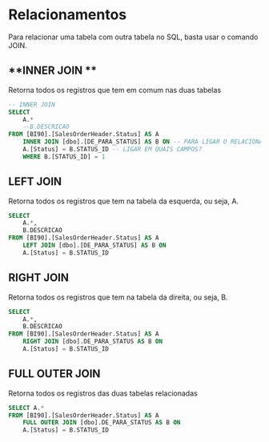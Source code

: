 # Relacionamentos

Para relacionar uma tabela com outra tabela no SQL, basta usar o comando JOIN.

## **INNER JOIN **

Retorna todos os registros que tem em comum nas duas tabelas

```sql
-- INNER JOIN
SELECT
	A.*
	--B.DESCRICAO
FROM [BI90].[SalesOrderHeader.Status] AS A
	INNER JOIN [dbo].[DE_PARA_STATUS] AS B ON -- PARA LIGAR O RELACIONAMENTO
	A.[Status] = B.STATUS_ID -- LIGAR EM QUAIS CAMPOS?
	WHERE B.[STATUS_ID] = 1

```

## LEFT JOIN&#x20;

Retorna todos os registros que tem na tabela da esquerda, ou seja, A.

```sql
SELECT
	A.*,
	B.DESCRICAO
FROM [BI90].[SalesOrderHeader.Status] AS A
	LEFT JOIN [dbo].[DE_PARA_STATUS] AS B ON
	A.[Status] = B.STATUS_ID
```

## RIGHT JOIN&#x20;

Retorna todos os registros que tem na tabela da direita, ou seja, B.

```sql
SELECT
	A.*,
	B.DESCRICAO
FROM [BI90].[SalesOrderHeader.Status] AS A
	RIGHT JOIN [dbo].DE_PARA_STATUS AS B ON 
	A.[Status] = B.STATUS_ID
```

## FULL  OUTER JOIN

Retorna todos os registros das duas tabelas relacionadas

```sql
SELECT A.*
FROM [BI90].[SalesOrderHeader.Status] AS A
	FULL OUTER JOIN [dbo].DE_PARA_STATUS AS B ON
	A.[Status] = B.STATUS_ID

```

##
